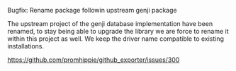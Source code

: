Bugfix: Rename package followin upstream genji package

The upstream project of the genji database implementation have been renamed, to
stay being able to upgrade the library we are force to rename it within this
project as well. We keep the driver name compatible to existing installations.

https://github.com/promhippie/github_exporter/issues/300
